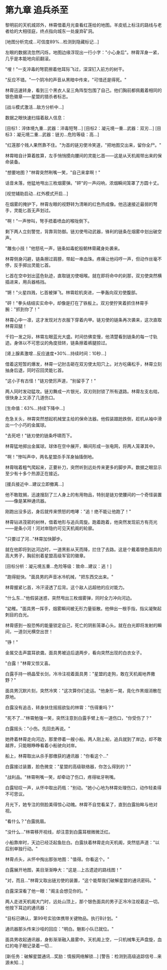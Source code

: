 # 第九章 追兵杀至

黎明前的天机城郊外，林霄借着月光查看红莲给的地图。羊皮纸上标注的路线与老者给的大相径庭，终点指向城东一处废弃矿洞。

[地图分析完成...可信度89%...检测到隐藏标记...]

左眼的数据流忽然闪烁，地图边缘浮现出一行小字："小心身后"。林霄浑身一紧，几乎是本能地向前翻滚。

"嗖！"一支淬毒的弩箭擦着他耳际飞过，深深钉入前方的树干。

"反应不错。"一个阴冷的声音从黑暗中传来，"可惜还是得死。"

林霄迅速转身，看到三个黑衣人呈三角阵型包围了自己。他们胸前都佩戴着相同的银色徽章——星盟的猎杀者标志。

[战斗模式激活...敌方分析中...]

数据之眼快速扫描着敌人信息：

[目标1：淬体境九重...武器：淬毒短弩...]
[目标2：凝元境一重...武器：双刃...]
[目标3：凝元境二重...武器：链刃...危险等级：高...]

"红莲那个贱人果然靠不住。"为首的链刃使冷笑道，"把地图交出来，留你全尸。"

林霄暗自计算着胜算，左手悄悄摸向腰间的灵能匕首——这是从天机阁带出来的保命装备。

"想要地图？"林霄突然咧嘴一笑，"自己来拿啊！"

话音未落，他猛地甩出三枚烟雾弹。"砰"的一声闷响，浓烟瞬间笼罩了方圆十丈。

[视觉辅助启动...红外模式开启...]

在烟雾的掩护下，林霄左眼的视野转为清晰的红色热成像。他迅速接近最弱的弩手，灵能匕首无声划过。

"啊！"一声惨叫，弩手捂着喷血的喉咙倒下。

剩下两人立刻警觉，背靠背防御。链刃使甩动武器，锋利的链条在烟雾中划出破空声。

"雕虫小技！"他怒吼一声，链条如毒蛇般朝林霄藏身处袭来。

林霄侧身闪避，链条擦过肩膀，带起一串血珠。疼痛让他闷哼一声，但动作丝毫不停，反手掷出灵能匕首。

匕首在空中划出蓝色轨迹，直取链刃使咽喉。就在即将命中的刹那，双刃使突然横插进来，用兵器格挡。

"锵！"火星四溅，匕首被弹飞。林霄趁机突进，一拳轰向双刃使腹部。

"砰！"拳头结结实实命中，却像是打在了铁板上。双刃使狞笑着抓住林霄手腕："抓到你了！"

林霄心中一凛，这才发现对方衣服下穿着内甲。链刃使的链条再次袭来，这次直取林霄双腿！

千钧一发之际，林霄左眼蓝光大盛。时间仿佛变慢，他清楚看到链条的每一寸轨迹。身体以不可思议的角度扭转，链条擦着裤腿掠过。

[肾上腺素激增...反应速度+30%...持续时间：10秒...]

借着这短暂的爆发，林霄一记肘击砸在双刃使太阳穴上。对方吃痛松手，林霄立刻抽身后退，同时召回灵能匕首。

"这小子有古怪！"链刃使厉声道，"别留手了！"

两人同时发动猛攻。链刃舞成一片银光，双刃则封锁了所有退路。林霄左支右绌，很快身上又添了几道伤口。

[生命值：63%...持续下降中...]

危急关头，林霄突然想起机械堂主给的保命法器。他假装踉跄跌倒，趁机从袖中滑出一个小巧的金属球。

"去死吧！"链刃使的链条呼啸而下。

林霄猛地掷出金属球。球体在空中展开，瞬间形成一张电网，将两人笼罩其中。

"啊！"惨叫声中，两名星盟杀手浑身抽搐倒地。

林霄喘着粗气爬起来，正要补刀，突然听到远处传来更多的脚步声。数据之眼显示至少有十多个热源正在接近。

[援兵接近中...建议立即撤离...]

他不敢耽搁，迅速搜刮了三人身上的有用物品，特别是链刃使腰间的一个奇怪装置——像是某种通讯器。

刚跑出没多远，身后就传来愤怒的咆哮："追！绝不能让他跑了！"

林霄钻进茂密的树林，借着地形与追兵周旋。跑着跑着，他突然发现前方有亮光——是条小河！河对岸隐约可见天机阁的轮廓。

"只要过了河..."林霄加快脚步。

就在他即将到达河边时，一道黑影从天而降，拦住了去路。这是个戴着银色面具的高大男子，胸前别着星盟高级军官的徽章。

[目标分析：凝元境五重...危险等级：致命...建议：逃！]

"跑得挺快。"面具男的声音冰冷机械，"把东西交出来。"

林霄握紧匕首，冷汗浸透了后背。这个敌人远超他的应对能力。

"什么东..."他假装迷惑，突然甩出三枚烟雾弹，同时全力冲向河边。

"幼稚。"面具男一挥手，烟雾瞬间被无形力量驱散。他伸出一根手指，指尖凝聚起刺目的白光。

林霄感到一股恐怖的能量锁定自己，死亡的阴影笼罩心头。就在白光即将发射的瞬间，一道剑光横空出世！

"铮！"

金属交击声震耳欲聋。面具男被迫后退两步，看向突然出现的白衣女子。

"白露！"林霄又惊又喜。

白露手持一柄晶莹长剑，冷冷注视着面具男："星盟的走狗，敢在天机阁地界撒野？"

面具男沉默片刻，突然冷笑："这次算你们走运。"他身形一晃，竟化作黑烟消散在原地。

白露没有追击，转身扶住摇摇欲坠的林霄："伤得重吗？"

"死不了..."林霄勉强一笑，突然注意到白露手臂上有一道伤口，"你受伤了？"

白露摇头："小伤。先回去再说。"

她搀着林霄走向河边，那里停着一艘小船。两人刚上船，追兵就到了岸边，却不敢越界，只能眼睁睁看着小船驶向对岸。

船上，林霄取出从杀手那缴获的通讯器："你看这个..."

白露接过装置，脸色微变："星盟的高级联络器，你怎么得到的？"

"战利品。"林霄咧嘴一笑，却牵动了伤口，疼得呲牙咧嘴。

白露轻叹一声，从怀中取出药瓶："别动。"她小心地为林霄处理伤口，动作轻柔得不可思议。

月光下，她专注的侧脸美得惊心动魄。林霄不自觉看呆了，直到白露抬眸与他对视。

"看什么？"白露挑眉。

"没什么..."林霄移开视线，却注意到白露耳根微微泛红。

小船靠岸时，天边已经泛起鱼肚白。白露扶着林霄走向天机阁，突然低声道："以后别单独行动。"

林霄点头，从怀中掏出那张地图："值得。你看这个。"

白露展开地图，美目渐渐睁大："这是...上古遗迹的路线图！"

"对，而且..."林霄又取出链刃使的装置，"这个能帮我们破解星盟的通讯密码。"

白露深深看了他一眼："阁主会想见你的。"

两人走进天机阁大门时，远处山顶上，那个银色面具的男子正冷冷注视着这一切。他按下耳边的通讯器：

"目标已确认，第99号实验体携带关键物品。执行B计划。"

通讯器那头传来沙哑的回应："明白。魅影小队已就位。"

面具男收起通讯器，身影渐渐融入晨雾中。天机阁上空，一只机械隼无声盘旋，血红的电子眼记录着一切...

[新任务：破解星盟通讯...奖励：情报网络解锁...]
[警告：检测到高级追踪信号...来源未知...]